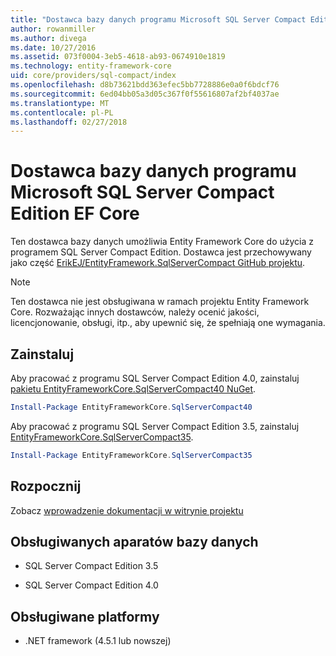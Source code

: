 ```yaml
---
title: "Dostawca bazy danych programu Microsoft SQL Server Compact Edition — EF Core"
author: rowanmiller
ms.author: divega
ms.date: 10/27/2016
ms.assetid: 073f0004-3eb5-4618-ab93-0674910e1819
ms.technology: entity-framework-core
uid: core/providers/sql-compact/index
ms.openlocfilehash: d8b73621bdd363efec5bb7728886e0a0f6bdcf76
ms.sourcegitcommit: 6ed04bb05a3d05c367f0f55616807af2bf4037ae
ms.translationtype: MT
ms.contentlocale: pl-PL
ms.lasthandoff: 02/27/2018
---
```

# <a name="microsoft-sql-server-compact-edition-ef-core-database-provider"></a>Dostawca bazy danych programu Microsoft SQL Server Compact Edition EF Core

Ten dostawca bazy danych umożliwia Entity Framework Core do użycia z programem SQL Server Compact Edition. Dostawca jest przechowywany jako część [ErikEJ/EntityFramework.SqlServerCompact GitHub projektu](https://github.com/ErikEJ/EntityFramework.SqlServerCompact).

> [!NOTE]  
> Ten dostawca nie jest obsługiwana w ramach projektu Entity Framework Core. Rozważając innych dostawców, należy ocenić jakości, licencjonowanie, obsługi, itp., aby upewnić się, że spełniają one wymagania.

## <a name="install"></a>Zainstaluj

Aby pracować z programu SQL Server Compact Edition 4.0, zainstaluj [pakietu EntityFrameworkCore.SqlServerCompact40 NuGet](https://www.nuget.org/packages/EntityFrameworkCore.SqlServerCompact40).

``` powershell
Install-Package EntityFrameworkCore.SqlServerCompact40
```

Aby pracować z programu SQL Server Compact Edition 3.5, zainstaluj [EntityFrameworkCore.SqlServerCompact35](https://www.nuget.org/packages/EntityFrameworkCore.SqlServerCompact35).

``` powershell
Install-Package EntityFrameworkCore.SqlServerCompact35
```

## <a name="get-started"></a>Rozpocznij

Zobacz [wprowadzenie dokumentacji w witrynie projektu](https://github.com/ErikEJ/EntityFramework.SqlServerCompact/wiki/Using-EF-Core-with-SQL-Server-Compact-in-Traditional-.NET-Applications)

## <a name="supported-database-engines"></a>Obsługiwanych aparatów bazy danych

* SQL Server Compact Edition 3.5

* SQL Server Compact Edition 4.0

## <a name="supported-platforms"></a>Obsługiwane platformy

* .NET framework (4.5.1 lub nowszej)
